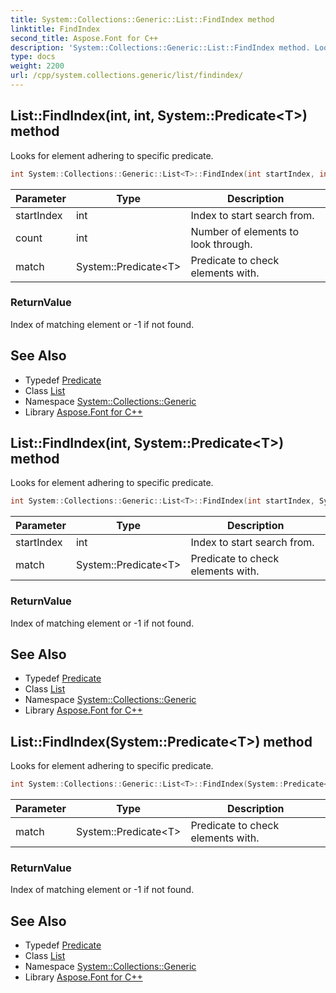 ```yaml
---
title: System::Collections::Generic::List::FindIndex method
linktitle: FindIndex
second_title: Aspose.Font for C++
description: 'System::Collections::Generic::List::FindIndex method. Looks for element adhering to specific predicate in C++.'
type: docs
weight: 2200
url: /cpp/system.collections.generic/list/findindex/
---
```

## List::FindIndex(int, int, System::Predicate\<T\>) method


Looks for element adhering to specific predicate.

```cpp
int System::Collections::Generic::List<T>::FindIndex(int startIndex, int count, System::Predicate<T> match)
```


| Parameter | Type | Description |
| --- | --- | --- |
| startIndex | int | Index to start search from. |
| count | int | Number of elements to look through. |
| match | System::Predicate\<T\> | Predicate to check elements with. |

### ReturnValue

Index of matching element or -1 if not found.

## See Also

* Typedef [Predicate](../../../system/predicate/)
* Class [List](../)
* Namespace [System::Collections::Generic](../../)
* Library [Aspose.Font for C++](../../../)
## List::FindIndex(int, System::Predicate\<T\>) method


Looks for element adhering to specific predicate.

```cpp
int System::Collections::Generic::List<T>::FindIndex(int startIndex, System::Predicate<T> match)
```


| Parameter | Type | Description |
| --- | --- | --- |
| startIndex | int | Index to start search from. |
| match | System::Predicate\<T\> | Predicate to check elements with. |

### ReturnValue

Index of matching element or -1 if not found.

## See Also

* Typedef [Predicate](../../../system/predicate/)
* Class [List](../)
* Namespace [System::Collections::Generic](../../)
* Library [Aspose.Font for C++](../../../)
## List::FindIndex(System::Predicate\<T\>) method


Looks for element adhering to specific predicate.

```cpp
int System::Collections::Generic::List<T>::FindIndex(System::Predicate<T> match)
```


| Parameter | Type | Description |
| --- | --- | --- |
| match | System::Predicate\<T\> | Predicate to check elements with. |

### ReturnValue

Index of matching element or -1 if not found.

## See Also

* Typedef [Predicate](../../../system/predicate/)
* Class [List](../)
* Namespace [System::Collections::Generic](../../)
* Library [Aspose.Font for C++](../../../)
